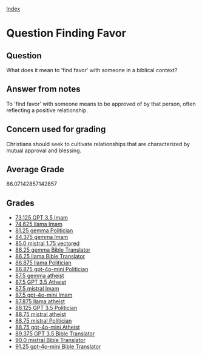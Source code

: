 
[Index](../../index.md)
# Question Finding Favor
## Question
What does it mean to 'find favor' with someone in a biblical context?

## Answer from notes
To 'find favor' with someone means to be approved of by that person, often reflecting a positive relationship.

## Concern used for grading
Christians should seek to cultivate relationships that are characterized by mutual approval and blessing.

## Average Grade
86.07142857142857

## Grades
 * [73.125 GPT 3.5 Imam](../answers/GPT_3.5_Imam/Finding_Favor.md)
 * [74.625 llama Imam](../answers/llama_Imam/Finding_Favor.md)
 * [81.25 gemma Politician](../answers/gemma_Politician/Finding_Favor.md)
 * [84.375 gemma Imam](../answers/gemma_Imam/Finding_Favor.md)
 * [85.0 mistral 1.75 vectored](../answers/mistral_1.75_vectored/Finding_Favor.md)
 * [86.25 gemma Bible Translator](../answers/gemma_Bible_Translator/Finding_Favor.md)
 * [86.25 llama Bible Translator](../answers/llama_Bible_Translator/Finding_Favor.md)
 * [86.875 llama Politician](../answers/llama_Politician/Finding_Favor.md)
 * [86.875 gpt-4o-mini Politician](../answers/gpt-4o-mini_Politician/Finding_Favor.md)
 * [87.5 gemma atheist](../answers/gemma_atheist/Finding_Favor.md)
 * [87.5 GPT 3.5 Atheist](../answers/GPT_3.5_Atheist/Finding_Favor.md)
 * [87.5 mistral Imam](../answers/mistral_Imam/Finding_Favor.md)
 * [87.5 gpt-4o-mini Imam](../answers/gpt-4o-mini_Imam/Finding_Favor.md)
 * [87.875 llama atheist](../answers/llama_atheist/Finding_Favor.md)
 * [88.125 GPT 3.5 Politician](../answers/GPT_3.5_Politician/Finding_Favor.md)
 * [88.75 mistral atheist](../answers/mistral_atheist/Finding_Favor.md)
 * [88.75 mistral Politician](../answers/mistral_Politician/Finding_Favor.md)
 * [88.75 gpt-4o-mini Atheist](../answers/gpt-4o-mini_Atheist/Finding_Favor.md)
 * [89.375 GPT 3.5 Bible Translator](../answers/GPT_3.5_Bible_Translator/Finding_Favor.md)
 * [90.0 mistral Bible Translator](../answers/mistral_Bible_Translator/Finding_Favor.md)
 * [91.25 gpt-4o-mini Bible Translator](../answers/gpt-4o-mini_Bible_Translator/Finding_Favor.md)
